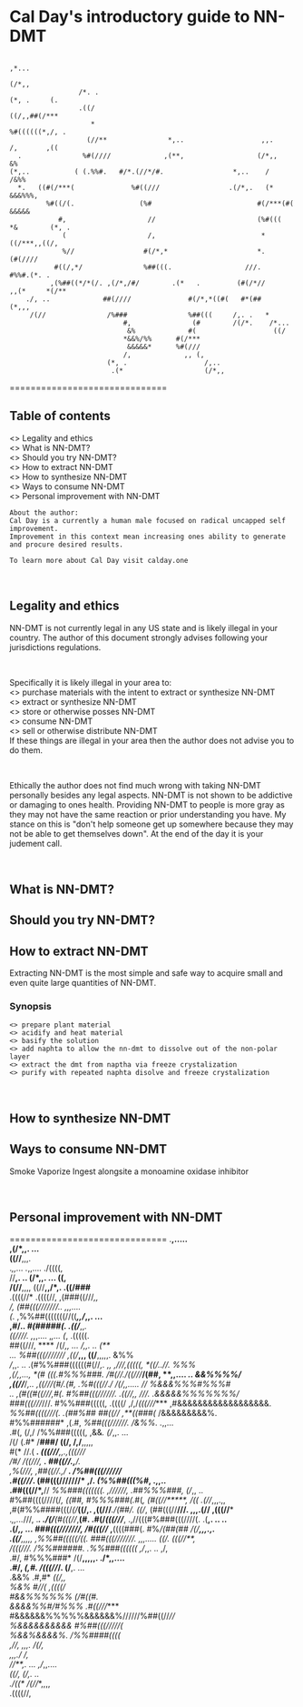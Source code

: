 # Cal Day's introductory guide to NN-DMT
                                                                                   ,*...            
                                                                                   (/*,,            
                     /*. .                                                (*, .     (.              
                     .((/                                                  ((/,,##(/***             
                        *                                                        %#((((((*,/, .     
                       (//**               *,..                   ,,.             /,       ,((      
      .               %#(////             ,(**,                  (/*,,           &%                 
    (*,..           ( (.%%#.   #/*.(//*/#.                 *,..    /          /&%%                  
      *.   ((#(/***(              %#((///                 .(/*,.   (*        &&&%%%,                
             %#((/(.                (%#                          #(/***(#(    &&&&&                 
                #,                    //                         (%#(((            *&        (*, .  
                 (                    /,                          *                   ((/***,,((/,  
                 %//                 #(/*,*                      *.                  (#(////        
               #((/,*/               %##(((.                  ///.                    #%%#.(*. .    
              ,(%##((*/*(/. ,(/*,/#/        .(*   .         (#(/*//               ,,(*     *(/**    
        ./, ..             ##(////              #(/*,*((#(   #*(##               (*,,,              
         /(//               /%###               %##(((     /,. .   *                                
                                #,               (#        /(/*.    /*...                           
                                 &%             #(                   ((/                            
                                *&&%/%%      #(/***                                                 
                                 &&&&&*      %#(///                                                 
                                /,             ,, (,                                                
                            (*, .                   /,..                                            
                             .(*                    (/*,,                                           
==============================

## Table of contents  
<> Legality and ethics  
<> What is NN-DMT?  
<> Should you try NN-DMT?  
<> How to extract NN-DMT  
<> How to synthesize NN-DMT  
<> Ways to consume NN-DMT  
<> Personal improvement with NN-DMT  

```
About the author:  
Cal Day is a currently a human male focused on radical uncapped self improvement.  
Improvement in this context mean increasing ones ability to generate and procure desired results.  

To learn more about Cal Day visit calday.one  
```

<br/>

## Legality and ethics  

NN-DMT is not currently legal in any US state and is likely illegal in your country. The author of this document strongly advises following your jurisdictions regulations.

<br/>

Specifically it is likely illegal in your area to:  
	<> purchase materials with the intent to extract or synthesize NN-DMT  
	<> extract or synthesize NN-DMT  
	<> store or otherwise posses NN-DMT  
	<> consume NN-DMT  
	<> sell or otherwise distribute NN-DMT  
If these things are illegal in your area then the author does not advise you to do them.

<br/>

Ethically the author does not find much wrong with taking NN-DMT personally besides any legal aspects. 
NN-DMT is not shown to be addictive or damaging to ones health.
Providing NN-DMT to people is more gray as they may not have the same reaction or prior understanding you have. 
My stance on this is "don't help someone get up somewhere because they may not be able to get themselves down".
At the end of the day it is your judement call.

<br/>

## What is NN-DMT?  
## Should you try NN-DMT?  
## How to extract NN-DMT  

Extracting NN-DMT is the most simple and safe way to acquire small and even quite large quantities of NN-DMT.

### Synopsis

	<> prepare plant material
	<> acidify and heat material 
	<> basify the solution
	<> add naphta to allow the nn-dmt to dissolve out of the non-polar layer
	<> extract the dmt from naptha via freeze crystalization
	<> purify with repeated naphta disolve and freeze crystalization

<br/>

## How to synthesize NN-DMT  
## Ways to consume NN-DMT  

Smoke
Vaporize
Ingest alongsite a monoamine oxidase inhibitor

<br/>

## Personal improvement with NN-DMT  

==============================
                                                                                                                                                                      .**,.....                         
                                                                                                                                                                     ,(/*,,. ...                        
                                                                                                                                                                      ((//**,,,.                        
                                          .*,,...                                                                                                    .*,,....          ./((((,                          
                                         //**,.  ..                                                                                                 (/*,,. ...          ((,                             
                                         /(//**,,,,                                                                                                 ((//**,,/*,.   .((/###**                            
                                          .((((//*                                                                                                   .((((//, ,(###((///*,***,                          
                                              */,                                                                                                                (##(((///////*..    ,*,,....           
                                               (*.                                                                                                               ,%%##(((((((//((***,,/*,,. ...         
                                               ,#/..                                                                                                               *#(#####(.       .((/***,,*.         
                                             *((////***.                             ,*,,....                                       ,*,...                          (*,               .(((((.           
                                            ##((///, ****                           /(/*,,  ...                                   */*,,.  ..                       (**                                  
           ...                              %##(((///////                           ,((/***,,,                                    ((/**,,,,,.                     &%%                                   
        */*,,. ..                         .(#%%###((((((#(//*,.         ,***,    ,///*,(((((,                                      *((/..//.                     %%%                                    
       ,(/**,,...,                     *(# (((.#%%%###.      /#(//**./((///***/(##,                                  **,,....         *..                   *&&%%%%/                                    
        ,((//****/*,..     ,((///***(#/.(#,                       .*%#(((//*.***/                                   /(/*,,.....       //*                 %&&&%%%#%%%#                                  
           .**.      ,(#((#((///*,***#(.                            #%##(((//////.                                  .((//***,*,       ///.               .&&&&&%%%%%%%/                                 
                         ###(((///*///.                              #%%###(((((,                                     .((((/  ,/,/*(((///****     ,#&&&&&&&&&&&&&&&&&&.                                 
                         *%%##((((///(.                                .(##%##                                                   *##((//* ,**((###(*       /&&&&&&&&&%.                                 
                           #%%######*                                     ,(.#,                                                  *%##(((//////.                     /&%%.                  .*,,...      
                               .#(,                                        (/,/                                                   /%%###(((((,                        ,&&*.               (/*,,. ...    
                                /(/                                         (.#*                                                    /**###/                              ((/,             /,/**,,,,,    
                                 #(*                                        //.(                                                   ***.                                    *(((///***,,**.,*(((///*     
                                 /#/                                       /((///***,                                             ***.                                     ##((//*.,**/.                
                                 ,%(///,                                 ,##((//*.,**/                                           ***.                                     /%##(((//////*                
                              .#((///*****.                              (##(((///////*                                         ,/*.                                       (%%##(((%#*, .,,..           
                             .##(((//*,**//                              *%%###(((((((.                                    ,//////,                                        .##%%%###, (/*,,  ..         
                              #%##((((////(/*,                        ((##, #%%%###(.*#(*,                               (#((//*****,                                     /((        .(//*,,,.,,        
                            ,#(#%%####(((/*(/***((/,.   ,((///***./(##/.                 ((/*,                          (##(((//**///.                              ,,,.(//           ,(((//***         
                  .*,,...*///,    .***.         ./(/**(#(((//*,**(#.                        .#(/*(((///***,      .,//(((#%###(((////(.                           .(**,.  ..               ..            
                .(/*,,  ...                           ###(((///////,                           /#(((//* ,**((((###(.      #%*/(##(##                             /(/**,,,.,.                            
                .((/**,,,,,                           ,%%##(((((/((.                           ###(((///////.           ,,,.....   ((/.                           *(((//**,                             
                  /(((///.                              /%%######.                             .%%###((((((*         ,/*,,.  ..      ,/,                                                                
                                                              .#/,                                #%%%###*           /(/**,,,,,.       ./*,,....                                                        
                                                               .#/,                              *(,#.                /(((//*/.        (/**,. ...                                                       
                                                                .&&%                            .#,#*                                  *((/***,,*                                                       
                                                                  %&%                           #//(                                     ,((((/                                                         
                                                                  #&&%%%%%%*                *(/#((#.                                                                                                    
                                                                *&&&&%%#/#%%%            .#((///*****                                                                                                   
                                                                #&&&&&&%%%%%&&&&&&%//////%##((//****//                                                                                                  
                                                                 %&&&&&&&&&&*            #%##(((/////(                                                                                                  
                                                                 %&&%&&&&%.               /%%####((((                                                                                                   
                                                               ,//,                           ,,,. /(/,                                                                                                 
                                                         ,*,,.*/*                                    */,                                                                                                
                                                        //**,. ...                                     ,/*,,....                                                                                        
                                                        *((/***,*                                      (/**,.  ..                                                                                       
                                                          ./((*                                        /(//**,,,,                                                                                       
                                                                                                        .((((//,                                                                                        